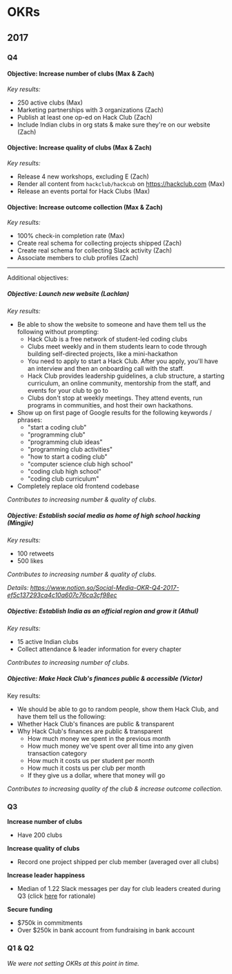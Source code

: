 # OKRs

## 2017

### Q4

#### Objective: Increase number of clubs (Max & Zach)

_Key results:_

- 250 active clubs (Max)
- Marketing partnerships with 3 organizations (Zach)
- Publish at least one op-ed on Hack Club (Zach)
- Include Indian clubs in org stats & make sure they're on our website (Zach)

#### Objective: Increase quality of clubs (Max & Zach)

_Key results:_

- Release 4 new workshops, excluding E (Zach)
- Render all content from `hackclub/hackcub` on https://hackclub.com (Max)
- Release an events portal for Hack Clubs (Max)

#### Objective: Increase outcome collection (Max & Zach)

_Key results:_

- 100% check-in completion rate (Max)
- Create real schema for collecting projects shipped (Zach)
- Create real schema for collecting Slack activity (Zach)
- Associate members to club profiles (Zach)

---

Additional objectives:

##### Objective: Launch new website (Lachlan)

_Key results:_

- Be able to show the website to someone and have them tell us the following without prompting:
  - Hack Club is a free network of student-led coding clubs
  - Clubs meet weekly and in them students learn to code through building self-directed projects, like a mini-hackathon
  - You need to apply to start a Hack Club. After you apply, you'll have an interview and then an onboarding call with the staff.
  - Hack Club provides leadership guidelines, a club structure, a starting curriculum, an online community, mentorship from the staff, and events for your club to go to
  - Clubs don't stop at weekly meetings. They attend events, run programs in communities, and host their own hackathons.
- Show up on first page of Google results for the following keywords / phrases:
  - "start a coding club"
  - "programming club"
  - "programming club ideas"
  - "programming club activities"
  - "how to start a coding club"
  - "computer science club high school"
  - "coding club high school"
  - "coding club curriculum"
- Completely replace old frontend codebase

_Contributes to increasing number & quality of clubs._

##### Objective: Establish social media as home of high school hacking (Mingjie)

_Key results:_

- 100 retweets
- 500 likes

_Contributes to increasing number & quality of clubs._

_Details: https://www.notion.so/Social-Media-OKR-Q4-2017-ef5c137293ca4c10a607c76ca3cf98ec_

##### Objective: Establish India as an official region and grow it (Athul)

_Key results:_

- 15 active Indian clubs
- Collect attendance & leader information for every chapter

_Contributes to increasing number of clubs._

##### Objective: Make Hack Club's finances public & accessible (Victor)

Key results:

- We should be able to go to random people, show them Hack Club, and have them tell us the following:
- Whether Hack Club's finances are public & transparent
- Why Hack Club's finances are public & transparent
  - How much money we spent in the previous month
  - How much money we've spent over all time into any given transaction category
  - How much it costs us per student per month
  - How much it costs us per club per month
  - If they give us a dollar, where that money will go

_Contributes to increasing quality of the club & increase outcome collection._

### Q3

**Increase number of clubs**

- Have 200 clubs

**Increase quality of clubs**

- Record one project shipped per club member (averaged over all clubs)

**Increase leader happiness**

- Median of 1.22 Slack messages per day for club leaders created during Q3 (click [here](https://modeanalytics.com/hackclub/reports/373f0422adbf/python) for rationale)

**Secure funding**

- $750k in commitments
- Over $250k in bank account from fundraising in bank account

### Q1 & Q2

_We were not setting OKRs at this point in time._
